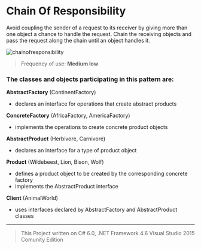 # Chain Of Responsibility

Avoid coupling the sender of a request to its receiver by giving more than one object a chance to handle the request. Chain the receiving objects and pass the request along the chain until an object handles it.

![chainofresponsibility](https://cloud.githubusercontent.com/assets/24522089/25088692/3d1812b2-2389-11e7-8bb7-7df1ee58813a.png)

> Frequency of use: **Medium low**

### The classes and objects participating in this pattern are:

**AbstractFactory** (ContinentFactory)
* declares an interface for operations that create abstract products 

**ConcreteFactory** (AfricaFactory, AmericaFactory)
* implements the operations to create concrete product objects 

**AbstractProduct** (Herbivore, Carnivore)
* declares an interface for a type of product object 

**Product** (Wildebeest, Lion, Bison, Wolf)
* defines a product object to be created by the corresponding concrete factory  
* implements the AbstractProduct interface

**Client**  (AnimalWorld)
* uses interfaces declared by AbstractFactory and AbstractProduct classes

-------------------------------------------------------------------------------------------



> This Project written on C# 6.0, .NET Framework 4.6 Visual Studio 2015 Comunity Edition
